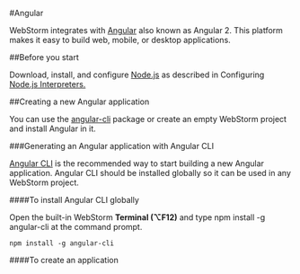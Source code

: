 #Angular

WebStorm integrates with [Angular](https://angular.io) also known as Angular 2. This platform makes it easy to build web, mobile, or desktop applications.

##Before you start

Download, install, and configure [Node.js](https://nodejs.org/en/) as described in Configuring [Node.js Interpreters.](https://www.jetbrains.com/help/webstorm/configuring-node-js-interpreters.html)

##Creating a new Angular application

You can use the [angular-cli](https://cli.angular.io) package or create an empty WebStorm project and install Angular in it.

###Generating an Angular application with Angular CLI

[Angular CLI](https://cli.angular.io) is the recommended way to start building a new Angular application. Angular CLI should be installed globally so it can be used in any WebStorm project.

####To install Angular CLI globally

Open the built-in WebStorm <strong>Terminal (⌥F12)</strong> and type npm install -g angular-cli at the command prompt.
```markup
npm install -g angular-cli
```

####To create an application
